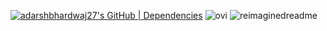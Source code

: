 [![adarshbhardwaj27's GitHub | Dependencies](https://stats.quine.sh/adarshbhardwaj27/dependencies?theme=dark)](https://quine.sh?utm_source=widgets&utm_campaign=adarshbhardwaj27)
<img src="https://github-readme-stats.vercel.app/api/top-langs?username=adarshbhardwaj27&show_icons=true&locale=en&layout=compact&theme=chartreuse-dark" alt="ovi" />
<img src="https://myreadme.vercel.app/api/embed/adarshbhardwaj27?panels=userstatistics,toprepositories,toplanguages,commitgraph" alt="reimaginedreadme" />

